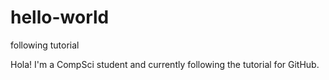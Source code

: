 # hello-world
following tutorial 

Hola! I'm a CompSci student and currently following the tutorial for GitHub.
